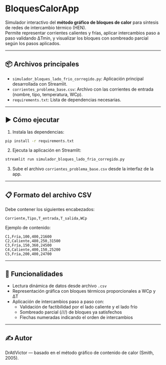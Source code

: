 
# BloquesCalorApp

Simulador interactivo del **método gráfico de bloques de calor** para síntesis de redes de intercambio térmico (HEN).  
Permite representar corrientes calientes y frías, aplicar intercambios paso a paso validando ΔTmin, y visualizar los bloques con sombreado parcial según los pasos aplicados.

---

## 📦 Archivos principales

- `simulador_bloques_lado_frio_corregido.py`: Aplicación principal desarrollada con Streamlit.
- `corrientes_problema_base.csv`: Archivo con las corrientes de entrada (nombre, tipo, temperatura, WCp).
- `requirements.txt`: Lista de dependencias necesarias.

---

## ▶️ Cómo ejecutar

1. Instala las dependencias:

```bash
pip install -r requirements.txt
```

2. Ejecuta la aplicación en Streamlit:

```bash
streamlit run simulador_bloques_lado_frio_corregido.py
```

3. Sube el archivo `corrientes_problema_base.csv` desde la interfaz de la app.

---

## 📋 Formato del archivo CSV

Debe contener los siguientes encabezados:

```
Corriente,Tipo,T_entrada,T_salida,WCp
```

Ejemplo de contenido:

```
C1,Fría,100,400,21600
C2,Caliente,480,250,31500
C3,Fría,150,360,24500
C4,Caliente,400,150,25200
C5,Fría,200,400,24700
```

---

## 🧠 Funcionalidades

- Lectura dinámica de datos desde archivo `.csv`
- Representación gráfica con bloques térmicos proporcionales a WCp y ΔT
- Aplicación de intercambios paso a paso con:
  - Validación de factibilidad por el lado caliente y el lado frío
  - Sombreado parcial (///) de bloques ya satisfechos
  - Flechas numeradas indicando el orden de intercambios

---

## ✍️ Autor

DrAtlVictor — basado en el método gráfico de contenido de calor (Smith, 2005).

